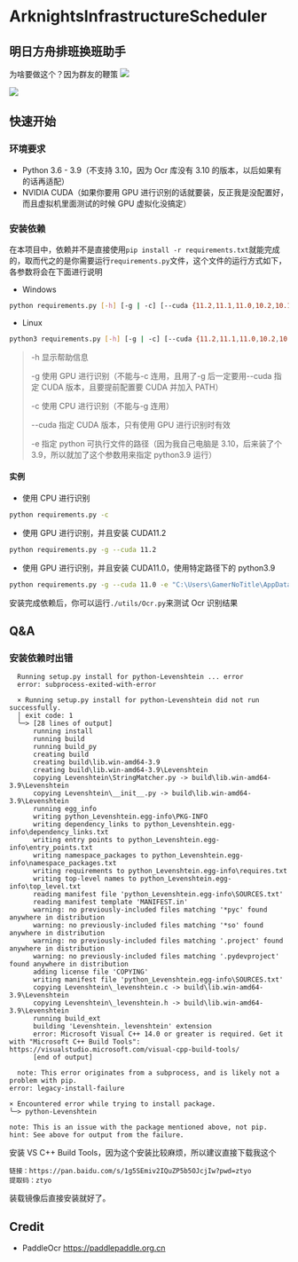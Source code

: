 # ArknightsInfrastructureScheduler

## 明日方舟排班换班助手

为啥要做这个？因为群友的鞭策 ![](https://valinecdn.bili33.top/QQ/wunai.gif)

![](https://gamernotitle.coding.net/p/assets/d/assets/git/raw/master/img/%23Miscellaneous/TIM-20220507-230435.png?download=true)

## 快速开始

### 环境要求

- Python 3.6 - 3.9（不支持 3.10，因为 Ocr 库没有 3.10 的版本，以后如果有的话再适配）
- NVIDIA CUDA（如果你要用 GPU 进行识别的话就要装，反正我是没配置好，而且虚拟机里面测试的时候 GPU 虚拟化没搞定）

### 安装依赖

在本项目中，依赖并不是直接使用`pip install -r requirements.txt`就能完成的，取而代之的是你需要运行`requirements.py`文件，这个文件的运行方式如下，各参数将会在下面进行说明

- Windows

```bash
python requirements.py [-h] [-g | -c] [--cuda {11.2,11.1,11.0,10.2,10.1}] [-e EXECUTE]
```

- Linux

```bash
python3 requirements.py [-h] [-g | -c] [--cuda {11.2,11.1,11.0,10.2,10.1}] [-e EXECUTE]
```

> -h 显示帮助信息
>
> -g 使用 GPU 进行识别（不能与-c 连用，且用了-g 后一定要用--cuda 指定 CUDA 版本，且要提前配置要 CUDA 并加入 PATH）
>
> -c 使用 CPU 进行识别（不能与-g 连用）
>
> --cuda 指定 CUDA 版本，只有使用 GPU 进行识别时有效
>
> -e 指定 python 可执行文件的路径（因为我自己电脑是 3.10，后来装了个 3.9，所以就加了这个参数用来指定 python3.9 运行）

#### 实例

- 使用 CPU 进行识别

```bash
python requirements.py -c
```

- 使用 GPU 进行识别，并且安装 CUDA11.2

```bash
python requirements.py -g --cuda 11.2
```

- 使用 GPU 进行识别，并且安装 CUDA11.0，使用特定路径下的 python3.9

```bash
python requirements.py -g --cuda 11.0 -e "C:\Users\GamerNoTitle\AppData\Local\Programs\Python\Python39\python.exe"
```

安装完成依赖后，你可以运行`./utils/Ocr.py`来测试 Ocr 识别结果

## Q&A

### 安装依赖时出错

```
  Running setup.py install for python-Levenshtein ... error
  error: subprocess-exited-with-error

  × Running setup.py install for python-Levenshtein did not run successfully.
  │ exit code: 1
  ╰─> [28 lines of output]
      running install
      running build
      running build_py
      creating build
      creating build\lib.win-amd64-3.9
      creating build\lib.win-amd64-3.9\Levenshtein
      copying Levenshtein\StringMatcher.py -> build\lib.win-amd64-3.9\Levenshtein
      copying Levenshtein\__init__.py -> build\lib.win-amd64-3.9\Levenshtein
      running egg_info
      writing python_Levenshtein.egg-info\PKG-INFO
      writing dependency_links to python_Levenshtein.egg-info\dependency_links.txt
      writing entry points to python_Levenshtein.egg-info\entry_points.txt
      writing namespace_packages to python_Levenshtein.egg-info\namespace_packages.txt
      writing requirements to python_Levenshtein.egg-info\requires.txt
      writing top-level names to python_Levenshtein.egg-info\top_level.txt
      reading manifest file 'python_Levenshtein.egg-info\SOURCES.txt'
      reading manifest template 'MANIFEST.in'
      warning: no previously-included files matching '*pyc' found anywhere in distribution
      warning: no previously-included files matching '*so' found anywhere in distribution
      warning: no previously-included files matching '.project' found anywhere in distribution
      warning: no previously-included files matching '.pydevproject' found anywhere in distribution
      adding license file 'COPYING'
      writing manifest file 'python_Levenshtein.egg-info\SOURCES.txt'
      copying Levenshtein\_levenshtein.c -> build\lib.win-amd64-3.9\Levenshtein
      copying Levenshtein\_levenshtein.h -> build\lib.win-amd64-3.9\Levenshtein
      running build_ext
      building 'Levenshtein._levenshtein' extension
      error: Microsoft Visual C++ 14.0 or greater is required. Get it with "Microsoft C++ Build Tools": https://visualstudio.microsoft.com/visual-cpp-build-tools/
      [end of output]

  note: This error originates from a subprocess, and is likely not a problem with pip.
error: legacy-install-failure

× Encountered error while trying to install package.
╰─> python-Levenshtein

note: This is an issue with the package mentioned above, not pip.
hint: See above for output from the failure.
```

安装 VS C++ Build Tools，因为这个安装比较麻烦，所以建议直接下载我这个

```
链接：https://pan.baidu.com/s/1g5SEmiv2IQuZP5b5OJcjIw?pwd=ztyo
提取码：ztyo
```

装载镜像后直接安装就好了。

## Credit

- PaddleOcr https://paddlepaddle.org.cn
